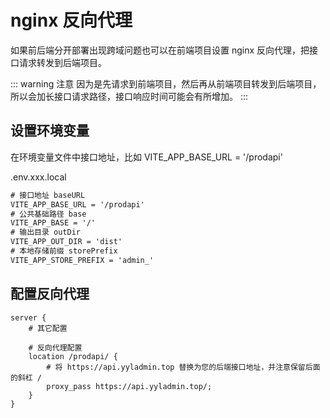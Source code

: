 # nginx 反向代理

如果前后端分开部署出现跨域问题也可以在前端项目设置 nginx 反向代理，把接口请求转发到后端项目。

::: warning 注意
因为是先请求到前端项目，然后再从前端项目转发到后端项目，所以会加长接口请求路径，接口响应时间可能会有所增加。
:::

## 设置环境变量

在环境变量文件中接口地址，比如 VITE_APP_BASE_URL = '/prodapi'

.env.xxx.local

```txt
# 接口地址 baseURL
VITE_APP_BASE_URL = '/prodapi'
# 公共基础路径 base
VITE_APP_BASE = '/'
# 输出目录 outDir
VITE_APP_OUT_DIR = 'dist'
# 本地存储前缀 storePrefix
VITE_APP_STORE_PREFIX = 'admin_'
```

## 配置反向代理

```nginx
server {
    # 其它配置

    # 反向代理配置
    location /prodapi/ {
        # 将 https://api.yyladmin.top 替换为您的后端接口地址，并注意保留后面的斜杠 /
        proxy_pass https://api.yyladmin.top/;
    }
}
```

